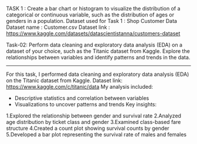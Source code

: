 TASK 1 :
Create a bar chart or histogram to visualize the distribution of a categorical or continuous variable, such as the distribution of ages or genders in a population.
Dataset used for Task 1 : Shop Customer Data
Dataset name            : Customer.csv
Dataset link            : https://www.kaggle.com/datasets/datascientistanna/customers-dataset

Task-02:
Perform data cleaning and exploratory data analysis (EDA) on a dataset of your choice, such as the Titanic dataset from Kaggle. Explore the relationships between variables and identify patterns and trends in the data.
______________________________________________________________________________________________________________________________________________________________________________
For this task, I performed data cleaning and exploratory data analysis (EDA) on the Titanic dataset from Kaggle.
Dataset link: https://www.kaggle.com/c/titanic/data
My analysis included:

- Descriptive statistics and correlation between variables
- Visualizations to uncover patterns and trends
Key insights:

1.Explored the relationship between gender and survival rate
2.Analyzed age distribution by ticket class and gender
3.Examined class-based fare structure
4.Created a count plot showing survival counts by gender
5.Developed a bar plot representing the survival rate of males and females


